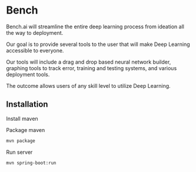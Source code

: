 # Bench

Bench.ai will streamline the entire deep learning process from ideation all the way to deployment. 

Our goal is to provide several tools to the user that will make Deep Learning accessible to everyone. 

Our tools will include a drag and drop based neural network builder, graphing tools to track error, training and testing systems, and various deployment tools. 

The outcome allows users of any skill level to utilize Deep Learning.

## Installation

Install maven

Package maven
```bash
mvn package
```

Run server
```bash
mvn spring-boot:run
```